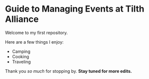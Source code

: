 # Guide to Managing Events at Tilth Alliance
Welcome to my first repository.
 
Here are a few things I enjoy:
 * Camping
 * Cooking
 * Traveling

Thank you _so much_ for stopping by. **Stay tuned for more edits.**
